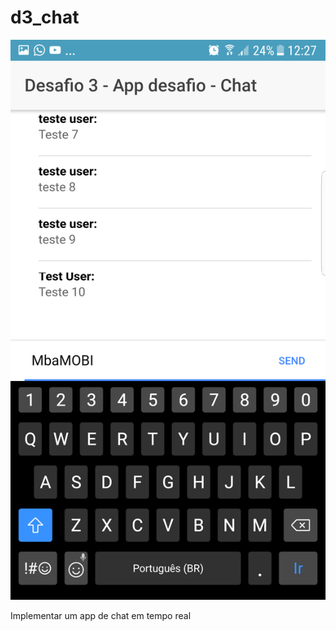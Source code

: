 # d3_chat

![alt text](https://github.com/paulobontempo/d3_chat/blob/master/d3_chat.png)

Implementar um app de chat em tempo real
